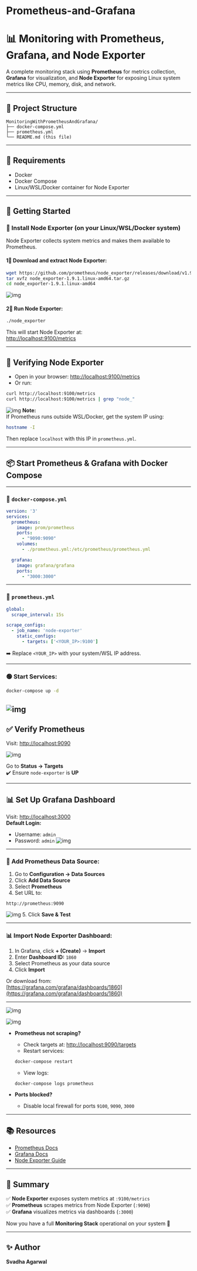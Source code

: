 # Prometheus-and-Grafana
# 📊 Monitoring with Prometheus, Grafana, and Node Exporter

A complete monitoring stack using **Prometheus** for metrics collection, **Grafana** for visualization, and **Node Exporter** for exposing Linux system metrics like CPU, memory, disk, and network.

---

## 📂 Project Structure

```
MonitoringWithPrometheusAndGrafana/
├── docker-compose.yml
├── prometheus.yml
└── README.md (this file)
```

---

## 📌 Requirements

- Docker  
- Docker Compose  
- Linux/WSL/Docker container for Node Exporter

---

## 🚀 Getting Started

### 👅 Install Node Exporter (on your Linux/WSL/Docker system)

Node Exporter collects system metrics and makes them available to Prometheus.

#### 1⃣ Download and extract Node Exporter:
```bash
wget https://github.com/prometheus/node_exporter/releases/download/v1.9.1/node_exporter-1.9.1.linux-amd64.tar.gz
tar xvfz node_exporter-1.9.1.linux-amd64.tar.gz
cd node_exporter-1.9.1.linux-amd64
```
![[img](img/a.png)](https://github.com/Svadha29/Prometheus-and-Grafana/blob/058d3263aa40cd142ffc89ece79ea7ddcc543443/images/image%20copy%206.png)


#### 2⃣ Run Node Exporter:
```bash
./node_exporter
```
This will start Node Exporter at:  
[http://localhost:9100/metrics](http://localhost:9100/metrics)

---


## 📡 Verifying Node Exporter

- Open in your browser: [http://localhost:9100/metrics](http://localhost:9100/metrics)
- Or run:
```bash
curl http://localhost:9100/metrics
curl http://localhost:9100/metrics | grep "node_"
```
![img](https://github.com/Svadha29/Prometheus-and-Grafana/blob/fd511089756ff408cf92f9235799f4d800070fee/images/image%20copy%207.png)
**Note:**  
If Prometheus runs outside WSL/Docker, get the system IP using:
```bash
hostname -I
```
Then replace `localhost` with this IP in `prometheus.yml`.

---

## 📦 Start Prometheus & Grafana with Docker Compose

---

### 📜 `docker-compose.yml`

```yaml
version: '3'
services:
  prometheus:
    image: prom/prometheus
    ports:
      - "9090:9090"
    volumes:
      - ./prometheus.yml:/etc/prometheus/prometheus.yml

  grafana:
    image: grafana/grafana
    ports:
      - "3000:3000"
```

---

### 📜 `prometheus.yml`

```yaml
global:
  scrape_interval: 15s

scrape_configs:
  - job_name: 'node-exporter'
    static_configs:
      - targets: ['<YOUR_IP>:9100']
```
➡️ Replace `<YOUR_IP>` with your system/WSL IP address.

---

### 🟢 Start Services:
```bash
docker-compose up -d
```

![img](https://github.com/Svadha29/Prometheus-and-Grafana/blob/fd511089756ff408cf92f9235799f4d800070fee/images/image%20copy.png)
---

## ✅ Verify Prometheus

Visit: [http://localhost:9090](http://localhost:9090)

![img](https://github.com/Svadha29/Prometheus-and-Grafana/blob/b176fed8bbe53c55833438b0cd192e8878e0e613/images/image.png)

Go to **Status → Targets**  
✔️ Ensure `node-exporter` is **UP**

---

## 📊 Set Up Grafana Dashboard

Visit: [http://localhost:3000](http://localhost:3000)  
**Default Login:**  
- Username: `admin`  
- Password: `admin`
![img](https://github.com/Svadha29/Prometheus-and-Grafana/blob/b176fed8bbe53c55833438b0cd192e8878e0e613/images/image%20copy%202.png)
---

### 🔧 Add Prometheus Data Source:

1. Go to **Configuration → Data Sources**
2. Click **Add Data Source**
3. Select **Prometheus**
4. Set URL to:
```
http://prometheus:9090
```
![img](https://github.com/Svadha29/Prometheus-and-Grafana/blob/b176fed8bbe53c55833438b0cd192e8878e0e613/images/image%20copy%203.png)
5. Click **Save & Test**

---

### 📊 Import Node Exporter Dashboard:

1. In Grafana, click **+ (Create)** → **Import**
2. Enter **Dashboard ID:** `1860`
3. Select Prometheus as your data source
4. Click **Import**

Or download from:  
[https://grafana.com/grafana/dashboards/1860](https://grafana.com/grafana/dashboards/1860)

---
![img](https://github.com/Svadha29/Prometheus-and-Grafana/blob/b176fed8bbe53c55833438b0cd192e8878e0e613/images/image%20copy%204.png)

![img](https://github.com/Svadha29/Prometheus-and-Grafana/blob/b176fed8bbe53c55833438b0cd192e8878e0e613/images/image%20copy%205.png)



- **Prometheus not scraping?**
  - Check targets at: [http://localhost:9090/targets](http://localhost:9090/targets)
  - Restart services:
  ```bash
  docker-compose restart
  ```
  - View logs:
  ```bash
  docker-compose logs prometheus
  ```

- **Ports blocked?**
  - Disable local firewall for ports `9100`, `9090`, `3000`

---

## 📚 Resources

- [Prometheus Docs](https://prometheus.io/docs/)
- [Grafana Docs](https://grafana.com/docs/)
- [Node Exporter Guide](https://prometheus.io/docs/guides/node-exporter/)

---

## 📖 Summary

✅ **Node Exporter** exposes system metrics at `:9100/metrics`  
✅ **Prometheus** scrapes metrics from Node Exporter (`:9090`)  
✅ **Grafana** visualizes metrics via dashboards (`:3000`)  

Now you have a full **Monitoring Stack** operational on your system 🚀

---

## ✨ Author

**Svadha Agarwal**  

